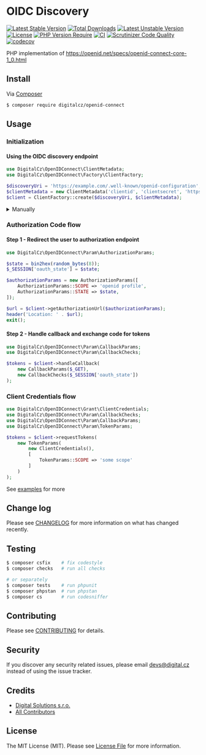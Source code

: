 # OIDC Discovery

[![Latest Stable Version](http://poser.pugx.org/digitalcz/openid-connect/v)](https://packagist.org/packages/digitalcz/openid-connect) 
[![Total Downloads](http://poser.pugx.org/digitalcz/openid-connect/downloads)](https://packagist.org/packages/digitalcz/openid-connect) 
[![Latest Unstable Version](http://poser.pugx.org/digitalcz/openid-connect/v/unstable)](https://packagist.org/packages/digitalcz/openid-connect) 
[![License](http://poser.pugx.org/digitalcz/openid-connect/license)](https://packagist.org/packages/digitalcz/openid-connect) 
[![PHP Version Require](http://poser.pugx.org/digitalcz/openid-connect/require/php)](https://packagist.org/packages/digitalcz/openid-connect)
[![CI](https://github.com/digitalcz/openid-connect/workflows/CI/badge.svg)](https://github.com/digitalcz/openid-connect/actions)
[![Scrutinizer Code Quality](https://scrutinizer-ci.com/g/digitalcz/openid-connect/badges/quality-score.png?b=0.x)](https://scrutinizer-ci.com/g/digitalcz/openid-connect/?branch=0.x)
[![codecov](https://codecov.io/gh/digitalcz/openid-connect/branch/0.x/graph/badge.svg?token=QzZ5iMNkg3)](https://codecov.io/gh/digitalcz/openid-connect)

PHP implementation of https://openid.net/specs/openid-connect-core-1_0.html

## Install

Via [Composer](https://getcomposer.org/)

```bash
$ composer require digitalcz/openid-connect
```

## Usage

### Initialization
#### Using the OIDC discovery endpoint

```php
use DigitalCz\OpenIDConnect\ClientMetadata;
use DigitalCz\OpenIDConnect\Factory\ClientFactory;

$discoveryUri = 'https://example.com/.well-known/openid-configuration';
$clientMetadata = new ClientMetadata('clientid', 'clientsecret', 'https://example.com/callback');
$client = ClientFactory::create($discoveryUri, $clientMetadata);
```

<details>
<summary>Manually</summary>

```php
use DigitalCz\OpenIDConnect\Client;
use DigitalCz\OpenIDConnect\ClientMetadata;
use DigitalCz\OpenIDConnect\Config;
use DigitalCz\OpenIDConnect\Factory\HttpClientFactory;
use DigitalCz\OpenIDConnect\Factory\TokenVerifierFactory;
use DigitalCz\OpenIDConnect\ProviderMetadata;

$clientMetadata = new ClientMetadata('clientid', 'clientsecret', 'https://example.com/callback');
$providerMetadata = new ProviderMetadata([
    ProviderMetadata::AUTHORIZATION_ENDPOINT => 'https://example.com/authorize',
    ProviderMetadata::TOKEN_ENDPOINT => 'https://example.com/token',
    // ...
])
$config = new Config($providerMetadata, $clientMetadata);
$client = new Client(
    $config,
    HttpClientFactory::create(),
    TokenVerifierFactory::create($config)
);
```
</details>

### Authorization Code flow

#### Step 1 - Redirect the user to authorization endpoint

```php
use DigitalCz\OpenIDConnect\Param\AuthorizationParams;

$state = bin2hex(random_bytes(8));
$_SESSION['oauth_state'] = $state;

$authorizationParams = new AuthorizationParams([
    AuthorizationParams::SCOPE => 'openid profile',
    AuthorizationParams::STATE => $state,
]);

$url = $client->getAuthorizationUrl($authorizationParams); 
header('Location: ' . $url);
exit();
```

#### Step 2 - Handle callback and exchange code for tokens

```php
use DigitalCz\OpenIDConnect\Param\CallbackParams;
use DigitalCz\OpenIDConnect\Param\CallbackChecks;

$tokens = $client->handleCallback(
    new CallbackParams($_GET),
    new CallbackChecks($_SESSION['oauth_state'])
);
```

### Client Credentials flow

```php
use DigitalCz\OpenIDConnect\Grant\ClientCredentials;
use DigitalCz\OpenIDConnect\Param\CallbackChecks;
use DigitalCz\OpenIDConnect\Param\CallbackParams;
use DigitalCz\OpenIDConnect\Param\TokenParams;

$tokens = $client->requestTokens(
    new TokenParams(
        new ClientCredentials(),
        [
            TokenParams::SCOPE => 'some scope'
        ]
    )
);
```

See [examples](examples) for more

## Change log

Please see [CHANGELOG](CHANGELOG.md) for more information on what has changed recently.

## Testing

``` bash
$ composer csfix    # fix codestyle
$ composer checks   # run all checks 

# or separately
$ composer tests    # run phpunit
$ composer phpstan  # run phpstan
$ composer cs       # run codesniffer
```

## Contributing

Please see [CONTRIBUTING](CONTRIBUTING.md) for details.

## Security

If you discover any security related issues, please email devs@digital.cz instead of using the issue tracker.

## Credits

- [Digital Solutions s.r.o.][link-author]
- [All Contributors][link-contributors]

## License

The MIT License (MIT). Please see [License File](LICENSE) for more information.

[link-author]: https://github.com/digitalcz
[link-contributors]: ../../contributors
